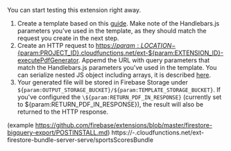 You can start testing this extension right away. 

1. Create a template based on this [guide](/PREINSTALL.md). Make note of the Handlebars.js parameters you've 
used in the template, as they should match the request you create in the next step.  
1. Create an HTTP request to 
[https://${param:LOCATION}-${param:PROJECT_ID}.cloudfunctions.net/ext-${param:EXTENSION_ID}-executePdfGenerator](). 
Appemd the URL with query parameters that match the Handlebars.js 
parameters you've used in the template. You can serialize nested JS object including arrays, it is described [here](https://www.npmjs.com/package/qs).
1. Your generated file will be stored in Firebase Storage under 
`${param:OUTPUT_STORAGE_BUCKET}/${param:TEMPLATE_STORAGE_BUCKET}`. If you've configured the 
`\${param:RETURN_PDF_IN_RESPONSE}` (currently set to ${param:RETURN_PDF_IN_RESPONSE}), the result will also be 
returned to the HTTP response.

(example https://github.com/firebase/extensions/blob/master/firestore-bigquery-export/POSTINSTALL.md)
https://<region>-<project-name>.cloudfunctions.net/ext-firestore-bundle-server-serve/sportsScoresBundle

